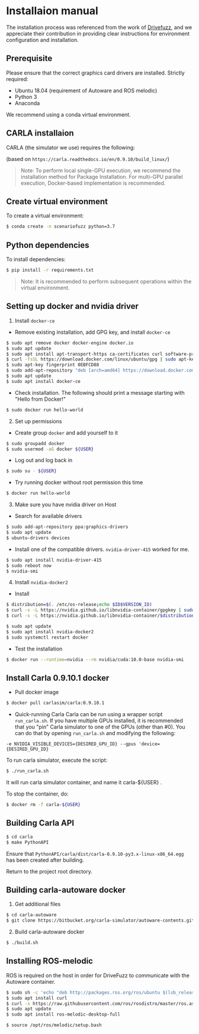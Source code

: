 # Installaion manual

The installation process was referenced from the work of [Drivefuzz](https://gitlab.com/s3lab-code/public/drivefuzz), and we appreciate their contribution in providing clear instructions for environment configuration and installation.

## Prerequisite

Please ensure that the correct graphics card drivers are installed.
Strictly required: 
* Ubuntu 18.04 (requirement of Autoware and ROS melodic)
* Python 3
* Anaconda
  
We recommend using a conda virtual environment.


## CARLA installaion

CARLA (the simulator we use) requires the following:

(based on `https://carla.readthedocs.io/en/0.9.10/build_linux/`)
 
> Note: To perform local single-GPU execution, we recommend the installation method for Package Installation. For multi-GPU parallel execution, Docker-based implementation is recommended.
## Create virtual environment 

To create a virtual environment:

```sh
$ conda create -n scenariofuzz python=3.7
```

## Python dependencies

To install dependencies:

```sh
$ pip install -r requirements.txt
```

> Note: It is recommended to perform subsequent operations within the virtual environment.


## Setting up docker and nvidia driver

1. Install `docker-ce`
* Remove existing installation, add GPG key, and install `docker-ce`
```sh
$ sudo apt remove docker docker-engine docker.io
$ sudo apt update
$ sudo apt install apt-transport-https ca-certificates curl software-properties-common
$ curl -fsSL https://download.docker.com/linux/ubuntu/gpg | sudo apt-key add -
$ sudo apt-key fingerprint 0EBFCD88
$ sudo add-apt-repository "deb [arch=amd64] https://download.docker.com/linux/ubuntu $(lsb_release -cs) stable"
$ sudo apt update
$ sudo apt install docker-ce
```

* Check installation. The following should print a message starting with
  "Hello from Docker!"
```sh
$ sudo docker run hello-world
```

2. Set up permissions
* Create group `docker` and add yourself to it
```sh
$ sudo groupadd docker
$ sudo usermod -aG docker ${USER}
```

* Log out and log back in
```sh
$ sudo su - ${USER}
```

* Try running docker without root permission this time
```sh
$ docker run hello-world
```

3. Make sure you have nvidia driver on Host
* Search for available drivers
```sh
$ sudo add-apt-repository ppa:graphics-drivers
$ sudo apt update
$ ubuntu-drivers devices
```

* Install one of the compatible drivers. `nvidia-driver-415` worked for me.
```sh
$ sudo apt install nvidia-driver-415
$ sudo reboot now
$ nvidia-smi
```

4. Install `nvidia-docker2`
* Install
```sh
$ distribution=$(. /etc/os-release;echo $ID$VERSION_ID)
$ curl -s -L https://nvidia.github.io/libnvidia-container/gpgkey | sudo apt-key add -
$ curl -s -L https://nvidia.github.io/libnvidia-container/$distribution/libnvidia-container.list | sudo tee /etc/apt/sources.list.d/nvidia-container-toolkit.list

$ sudo apt update
$ sudo apt install nvidia-docker2
$ sudo systemctl restart docker
```

* Test the installation
```sh
$ docker run --runtime=nvidia --rm nvidia/cuda:10.0-base nvidia-smi
```


## Install Carla 0.9.10.1 docker

* Pull docker image
```sh
$ docker pull carlasim/carla:0.9.10.1
```

* Quick-running Carla
Carla can be run using a wrapper script `run_carla.sh`.
If you have multiple GPUs installed, it is recommended that
you "pin" Carla simulator to one of the GPUs (other than #0).
You can do that by opening `run_carla.sh` and modifying the following:
```
-e NVIDIA_VISIBLE_DEVICES={DESIRED_GPU_ID} --gpus 'device={DESIRED_GPU_ID}
```

To run carla simulator, execute the script:
```sh
$ ./run_carla.sh
```
It will run carla simulator container, and name it carla-${USER} .

To stop the container, do:
```sh
$ docker rm -f carla-${USER}
```


## Building Carla API
```sh
$ cd carla
$ make PythonAPI
```
Ensure that `PythonAPI/carla/dist/carla-0.9.10-py3.x-linux-x86_64.egg`
has been created after building.

Return to the project root directory.


## Building carla-autoware docker

1. Get additional files
```sh
$ cd carla-autoware
$ git clone https://bitbucket.org/carla-simulator/autoware-contents.git
```

2. Build carla-autoware docker
```sh
$ ./build.sh
```


## Installing ROS-melodic

ROS is required on the host in order for DriveFuzz to communicate with
the Autoware container.

```sh
$ sudo sh -c 'echo "deb http://packages.ros.org/ros/ubuntu $(lsb_release -sc) main" > /etc/apt/sources.list.d/ros-latest.list'
$ sudo apt install curl
$ curl -s https://raw.githubusercontent.com/ros/rosdistro/master/ros.asc | sudo apt-key add -
$ sudo apt update
$ sudo apt install ros-melodic-desktop-full

$ source /opt/ros/melodic/setup.bash
```

